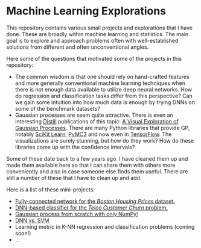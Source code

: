 # Machine Learning Explorations

This repository contains various small projects and explorations that I have done. These are broadly within machine learning and statistics. The main goal is to explore and approach problems often with well-established solutions from different and often unconventional angles. 

Here some of the questions that motivated some of the projects in this repository:
 - The common wisdom is that one should rely on hand-crafted features and more generally conventional machine learning techniques when there is not enough data available to utilize deep neural networks. How do regression and classification tasks differ from this perspective? Can we gain some intuition into how much data is enough by trying DNNs on some of the benchmark datasets?
 - Gaussian processes are seem quite attractive. There is even an interesting [Distill](https://distill.pub/) publications of this topic: [A Visual Exploration of Gaussian Processes](https://distill.pub/2019/visual-exploration-gaussian-processes/). There are many Python libraries that provide GP, notably [SciKit Learn](https://scikit-learn.org/stable/modules/gaussian_process.html), [PyMC3](https://docs.pymc.io/) and now even in [TensorFlow](https://www.tensorflow.org/probability/examples/Gaussian_Process_Regression_In_TFP). The visualizations are surely stunning, but how do they work? How do these libraries come up with the confidence intervals?

Some of these date back to a few years ago. I have cleaned them up and made them available here so that I can share them with others more conveniently and also in case someone else finds them useful. There are still a number of these that I have to clean up and add.

Here is a list of these mini-projects:
 - [Fully-connected network for the *Boston Housing Prices* dataset.](https://github.com/sedihub/ml_explorations/tree/main/boston_housing_prices)
 - [DNN-based classifier for the *Telco Customer Churn* problem.](https://github.com/sedihub/ml_explorations/tree/main/telco_customer_churn)
 - [Gaussian process from scratch with only NumPy!](https://github.com/sedihub/ml_explorations/tree/main/gaussian_process_from_scratch)
 - [DNN vs. SVM](https://github.com/sedihub/ml_explorations/tree/main/dnn_vs_svm)
 - Learning metric in K-NN regression and classification problems (coming soon!)
 - ...
